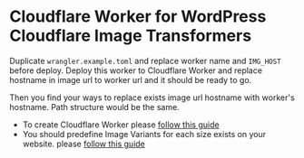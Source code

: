 # Cloudflare Worker for WordPress Cloudflare Image Transformers

Duplicate `wrangler.example.toml` and replace worker name and `IMG_HOST` before deploy.
Deploy this worker to Cloudflare Worker and replace hostname in image url to worker url and it should be ready to go.

Then you find your ways to replace exists image url hostname with worker's hostname. Path structure would be the same.

* To create Cloudflare Worker please [follow this guide](https://developers.cloudflare.com/workers/get-started/guide/)
* You should predefine Image Variants for each size exists on your website. please [follow this guide](https://developers.cloudflare.com/images/manage-images/create-variants/)
